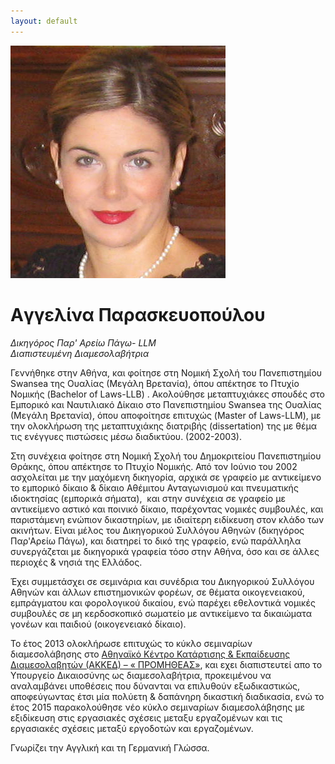 ```yaml
---
layout: default
---
```


<div class="cv">
    <div class="top clearfix">
        <img src="/static/images/1421.JPG" alt="" class="img half">
        <h2><h1>Aγγελίνα Παρασκευοπούλου</h1>
<p><em>Δικηγόρος Παρ' Αρείω Πάγω- LLM<br>Διαπιστευμένη Διαμεσολαβήτρια</em></p></h2>
    </div>
    <div class="content">
        <p>Γεννήθηκε στην Αθήνα, και φοίτησε στη Νομική Σχολή του Πανεπιστημίου  Swansea της Ουαλίας (Μεγάλη Βρετανία), όπου απέκτησε το Πτυχίο Νομικής (Bachelor of Laws-LLB) . Ακολούθησε μεταπτυχιάκες σπουδές στο Εμπορικό και Ναυτιλιακό Δίκαιο στο Πανεπιστημίου Swansea της Ουαλίας (Μεγάλη Βρετανία), όπου αποφοίτησε επιτυχώς (Master of Laws-LLM), με την ολοκλήρωση της μεταπτυχιάκης διατριβής (dissertation)  της με θέμα τις ενέγγυες πιστώσεις μέσω διαδικτύου. (2002-2003). </p>
<p>Στη συνέχεια φοίτησε στη Νομική Σχολή του Δημοκριτείου Πανεπιστημίου Θράκης, όπου απέκτησε το Πτυχίο Νομικής. Από τον Ιούνιο του 2002 ασχολείται με την μαχόμενη δικηγορία, αρχικά σε γραφείo με αντικείμενο το εμπορικό δίκαιο & δίκαιο Αθέμιτου Ανταγωνισμού και πνευματικής ιδιοκτησίας (εμπορικά σήματα),  και στην συνέχεια σε γραφείο με αντικείμενο αστικό και ποινικό δίκαιο, παρέχοντας νομικές συμβουλές, και παριστάμενη ενώπιον δικαστηρίων, με ιδιαίτερη ειδίκευση στον κλάδο των ακινήτων. Είναι μέλος του Δικηγορικού Συλλόγου Αθηνών (δικηγόρος Παρ'Αρείω Πάγω), και διατηρεί το δικό της γραφείο, ενώ παράλληλα συνεργάζεται με δικηγορικά γραφεία τόσο στην Αθήνα, όσο και σε άλλες περιοχές & νησιά της Ελλάδος.</p>
<p>Έχει συμμετάσχει σε σεμινάρια και συνέδρια του Δικηγορικού Συλλόγου Αθηνών και άλλων επιστημονικών φορέων, σε θέματα οικογενειακού, εμπράγματου και φορολογικού δικαίου, ενώ παρέχει εθελοντικά νομικές συμβουλές σε μη κερδοσκοπικό σωματείο με αντικείμενο τα δικαιώματα γονέων και παιδιού (οικογενειακό δίκαιο). </p>
<p>Το έτος 2013 ολοκλήρωσε επιτυχώς το κύκλο σεμιναρίων διαμεσολάβησης στο <a href="http://www.akked.    gr/" target="_blank" title="akked">Αθηναϊκό Κέντρο Κατάρτισης & Εκπαίδευσης Διαμεσολαβητών (ΑΚΚΕΔ) – « ΠΡΟΜΗΘΕΑΣ»</a>, και εχει διαπιστευτεί απο το Υπουργείο Δικαιοσύνης  ως διαμεσολαβήτρια, προκειμένου να αναλαμβάνει υποθέσεις που δύνανται να επιλυθούν εξωδικαστικώς, αποφεύγωντας έτσι μία πολύετη & δαπάνηρη δικαστική διαδικασία, ενώ το έτος 2015 παρακολούθησε νέο κύκλο σεμιναρίων διαμεσολάβησης με εξιδίκευση στις εργασιακές σχέσεις μεταξυ εργαζομένων και τις εργασιακές σχέσεις μεταξύ εργοδοτών και εργαζομένων.</p>
<p>Γνωρίζει την Αγγλική και τη Γερμανική Γλώσσα.  </p> 
    </div>
</div>
